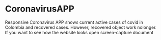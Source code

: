 # CoronavirusAPP
Responsive Coronavirus APP shows current active cases of covid in Colombia and recovered cases. However, recovered object work nolonger.
If you want to see how the website looks open screen-capture document
